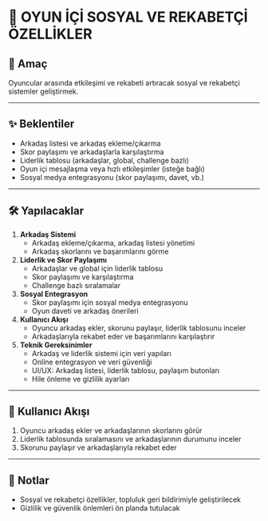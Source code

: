 # 🤝 OYUN İÇİ SOSYAL VE REKABETÇİ ÖZELLİKLER

## 🎯 Amaç
Oyuncular arasında etkileşimi ve rekabeti artıracak sosyal ve rekabetçi sistemler geliştirmek.

---

## ✨ Beklentiler
- Arkadaş listesi ve arkadaş ekleme/çıkarma
- Skor paylaşımı ve arkadaşlarla karşılaştırma
- Liderlik tablosu (arkadaşlar, global, challenge bazlı)
- Oyun içi mesajlaşma veya hızlı etkileşimler (isteğe bağlı)
- Sosyal medya entegrasyonu (skor paylaşımı, davet, vb.)

---

## 🛠️ Yapılacaklar
1. **Arkadaş Sistemi**
   - Arkadaş ekleme/çıkarma, arkadaş listesi yönetimi
   - Arkadaş skorlarını ve başarımlarını görme
2. **Liderlik ve Skor Paylaşımı**
   - Arkadaşlar ve global için liderlik tablosu
   - Skor paylaşımı ve karşılaştırma
   - Challenge bazlı sıralamalar
3. **Sosyal Entegrasyon**
   - Skor paylaşımı için sosyal medya entegrasyonu
   - Oyun daveti ve arkadaş önerileri
4. **Kullanıcı Akışı**
   - Oyuncu arkadaş ekler, skorunu paylaşır, liderlik tablosunu inceler
   - Arkadaşlarıyla rekabet eder ve başarımlarını karşılaştırır
5. **Teknik Gereksinimler**
   - Arkadaş ve liderlik sistemi için veri yapıları
   - Online entegrasyon ve veri güvenliği
   - UI/UX: Arkadaş listesi, liderlik tablosu, paylaşım butonları
   - Hile önleme ve gizlilik ayarları

---

## 👤 Kullanıcı Akışı
1. Oyuncu arkadaş ekler ve arkadaşlarının skorlarını görür
2. Liderlik tablosunda sıralamasını ve arkadaşlarının durumunu inceler
3. Skorunu paylaşır ve arkadaşlarıyla rekabet eder

---

## 📝 Notlar
- Sosyal ve rekabetçi özellikler, topluluk geri bildirimiyle geliştirilecek
- Gizlilik ve güvenlik önlemleri ön planda tutulacak 